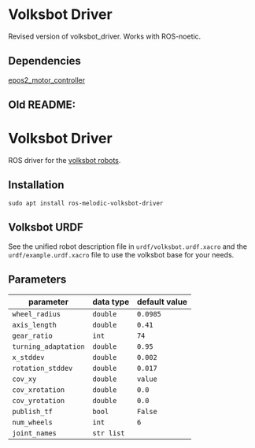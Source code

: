 # Volksbot Driver

Revised version of volksbot_driver. Works with ROS-noetic.

## Dependencies

[epos2_motor_controller](https://github.com/uos/epos2_motor_controller)


## Old README:

Volksbot Driver
===============

ROS driver for the [volksbot robots](https://www.volksbot.de/). 

## Installation
  `sudo apt install ros-melodic-volksbot-driver`
  
## Volksbot URDF
See the unified robot description file in `urdf/volksbot.urdf.xacro` and the `urdf/example.urdf.xacro` file to use the 
volksbot base for your needs.

## Parameters
| parameter            | data type  | default value |
|----------------------|------------|---------------|  
| `wheel_radius`       | `double`   | `0.0985`      |
| `axis_length`        | `double`   | `0.41`        |
| `gear_ratio`         | `int`      | `74`          | 
| `turning_adaptation` | `double`   | `0.95`        |
| `x_stddev`           | `double`   | `0.002`       |
| `rotation_stddev`    | `double`   | `0.017`       |
| `cov_xy`             | `double`   | `value`       |
| `cov_xrotation`      | `double`   | `0.0`         |
| `cov_yrotation`      | `double`   | `0.0`         |
| `publish_tf`         | `bool`     | `False`       |
| `num_wheels`         | `int`      | `6`           |
| `joint_names`        | `str list` |               |

